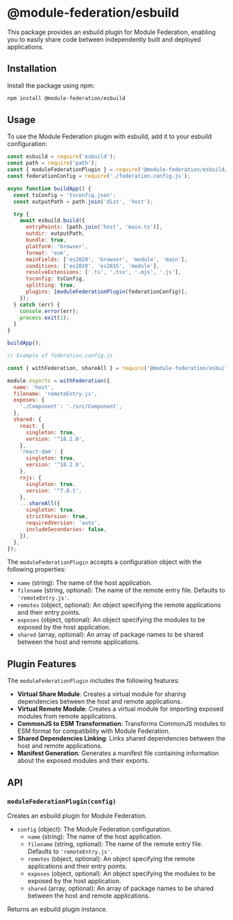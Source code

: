 # @module-federation/esbuild

This package provides an esbuild plugin for Module Federation, enabling you to easily share code between independently built and deployed applications.

## Installation

Install the package using npm:

```bash
npm install @module-federation/esbuild
```

## Usage

To use the Module Federation plugin with esbuild, add it to your esbuild configuration:

```js
const esbuild = require('esbuild');
const path = require('path');
const { moduleFederationPlugin } = require('@module-federation/esbuild/plugin');
const federationConfig = require('./federation.config.js');

async function buildApp() {
  const tsConfig = 'tsconfig.json';
  const outputPath = path.join('dist', 'host');

  try {
    await esbuild.build({
      entryPoints: [path.join('host', 'main.ts')],
      outdir: outputPath,
      bundle: true,
      platform: 'browser',
      format: 'esm',
      mainFields: ['es2020', 'browser', 'module', 'main'],
      conditions: ['es2020', 'es2015', 'module'],
      resolveExtensions: ['.ts', '.tsx', '.mjs', '.js'],
      tsconfig: tsConfig,
      splitting: true,
      plugins: [moduleFederationPlugin(federationConfig)],
    });
  } catch (err) {
    console.error(err);
    process.exit(1);
  }
}

buildApp();

// Example of federation.config.js

const { withFederation, shareAll } = require('@module-federation/esbuild/build');

module.exports = withFederation({
  name: 'host',
  filename: 'remoteEntry.js',
  exposes: {
    './Component': './src/Component',
  },
  shared: {
    react: {
      singleton: true,
      version: '^18.2.0',
    },
    'react-dom': {
      singleton: true,
      version: '^18.2.0',
    },
    rxjs: {
      singleton: true,
      version: '^7.8.1',
    },
    ...shareAll({
      singleton: true,
      strictVersion: true,
      requiredVersion: 'auto',
      includeSecondaries: false,
    }),
  },
});
```

The `moduleFederationPlugin` accepts a configuration object with the following properties:

- `name` (string): The name of the host application.
- `filename` (string, optional): The name of the remote entry file. Defaults to `'remoteEntry.js'`.
- `remotes` (object, optional): An object specifying the remote applications and their entry points.
- `exposes` (object, optional): An object specifying the modules to be exposed by the host application.
- `shared` (array, optional): An array of package names to be shared between the host and remote applications.

## Plugin Features

The `moduleFederationPlugin` includes the following features:

- **Virtual Share Module**: Creates a virtual module for sharing dependencies between the host and remote applications.
- **Virtual Remote Module**: Creates a virtual module for importing exposed modules from remote applications.
- **CommonJS to ESM Transformation**: Transforms CommonJS modules to ESM format for compatibility with Module Federation.
- **Shared Dependencies Linking**: Links shared dependencies between the host and remote applications.
- **Manifest Generation**: Generates a manifest file containing information about the exposed modules and their exports.

## API

### `moduleFederationPlugin(config)`

Creates an esbuild plugin for Module Federation.

- `config` (object): The Module Federation configuration.
  - `name` (string): The name of the host application.
  - `filename` (string, optional): The name of the remote entry file. Defaults to `'remoteEntry.js'`.
  - `remotes` (object, optional): An object specifying the remote applications and their entry points.
  - `exposes` (object, optional): An object specifying the modules to be exposed by the host application.
  - `shared` (array, optional): An array of package names to be shared between the host and remote applications.

Returns an esbuild plugin instance.
